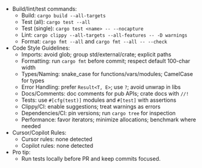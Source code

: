 - Build/lint/test commands:
  - Build: `cargo build --all-targets`
  - Test (all): `cargo test --all`
  - Test (single): `cargo test <name> -- --nocapture`
  - Lint: `cargo clippy --all-targets --all-features -- -D warnings`
  - Format: `cargo fmt --all` and `cargo fmt --all -- --check`
- Code Style Guidelines:
  - Imports: avoid glob; group std/external/crate; explicit paths
  - Formatting: run `cargo fmt` before commit; respect default 100-char width
  - Types/Naming: snake_case for functions/vars/modules; CamelCase for types
  - Error Handling: prefer `Result<T, E>`; use `?`; avoid unwrap in libs
  - Docs/Comments: doc comments for pub APIs; crate docs with `//!`
  - Tests: use `#[cfg(test)]` modules and `#[test]` with assertions
  - Clippy/CI: enable suggestions; treat warnings as errors
  - Dependencies/CI: pin versions; run `cargo tree` for inspection
  - Performance: favor iterators; minimize allocations; benchmark where needed
- Cursor/Copilot Rules:
  - Cursor rules: none detected
  - Copilot rules: none detected
- Pro tip:
  - Run tests locally before PR and keep commits focused.